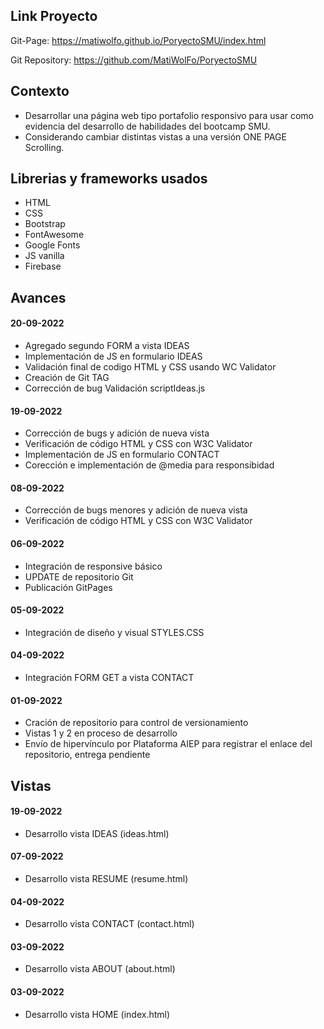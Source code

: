 ## Link Proyecto

Git-Page:
https://matiwolfo.github.io/PoryectoSMU/index.html

Git Repository:
https://github.com/MatiWolFo/PoryectoSMU

## Contexto
- Desarrollar una página web tipo portafolio responsivo para usar como evidencia del desarrollo de habilidades del bootcamp SMU.
- Considerando cambiar distintas vistas a una versión ONE PAGE Scrolling.

## Librerias y frameworks usados
- HTML
- CSS
- Bootstrap
- FontAwesome
- Google Fonts
- JS vanilla
- Firebase

## Avances
#### 20-09-2022
- Agregado segundo FORM a vista IDEAS
- Implementación de JS en formulario IDEAS
- Validación final de codigo HTML y CSS usando WC Validator
- Creación de Git TAG
- Corrección de bug Validación scriptIdeas.js
#### 19-09-2022
- Corrección de bugs y adición de nueva vista
- Verificación de código HTML y CSS con W3C Validator
- Implementación de JS en formulario CONTACT
- Corección e implementación de @media para responsibidad
#### 08-09-2022
- Corrección de bugs menores y adición de nueva vista
- Verificación de código HTML y CSS con W3C Validator
#### 06-09-2022
- Integración de responsive básico
- UPDATE de repositorio Git
- Publicación GitPages
#### 05-09-2022
- Integración de diseño y visual STYLES.CSS
#### 04-09-2022
- Integración FORM GET a vista CONTACT
#### 01-09-2022
- Cración de repositorio para control de versionamiento
- Vistas 1 y 2 en proceso de desarrollo
- Envío de hipervínculo por Plataforma AIEP para registrar el enlace del repositorio, entrega pendiente

## Vistas
#### 19-09-2022
- Desarrollo vista IDEAS (ideas.html)
#### 07-09-2022
- Desarrollo vista RESUME (resume.html)
#### 04-09-2022
- Desarrollo vista CONTACT (contact.html)
#### 03-09-2022
- Desarrollo vista ABOUT (about.html)
#### 03-09-2022
- Desarrollo vista HOME (index.html)


